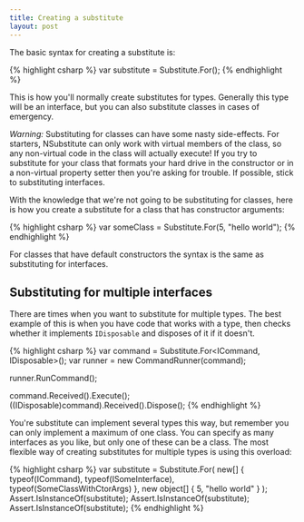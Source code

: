```yaml
---
title: Creating a substitute
layout: post
---
```


The basic syntax for creating a substitute is:

{% highlight csharp %}
var substitute = Substitute.For<ISomeInterface>();
{% endhighlight %}

This is how you'll normally create substitutes for types. Generally this type will be an interface, but you can also substitute classes in cases of emergency.

*Warning:* Substituting for classes can have some nasty side-effects. For starters, NSubstitute can only work with virtual members of the class, so any non-virtual code in the class will actually execute! If you try to substitute for your class that formats your hard drive in the constructor or in a non-virtual property setter then you're asking for trouble. If possible, stick to substituting interfaces.

With the knowledge that we're not going to be substituting for classes, here is how you create a substitute for a class that has constructor arguments:

{% highlight csharp %}
var someClass = Substitute.For<SomeClassWithCtorArgs>(5, "hello world");
{% endhighlight %}

For classes that have default constructors the syntax is the same as substituting for interfaces.

## Substituting for multiple interfaces

There are times when you want to substitute for multiple types. The best example of this is when you have code that works with a type, then checks whether it implements <code>IDisposable</code> and disposes of it if it doesn't.

{% highlight csharp %}
var command = Substitute.For<ICommand, IDisposable>();
var runner = new CommandRunner(command);

runner.RunCommand();

command.Received().Execute();
((IDisposable)command).Received().Dispose();
{% endhighlight %}

You're substitute can implement several types this way, but remember you can only implement a maximum of one class. You can specify as many interfaces as you like, but only one of these can be a class. The most flexible way of creating substitutes for multiple types is using this overload:

{% highlight csharp %}
var substitute = Substitute.For(
		new[] { typeof(ICommand), typeof(ISomeInterface), typeof(SomeClassWithCtorArgs) },
		new object[] { 5, "hello world" }
	);
Assert.IsInstanceOf<ICommand>(substitute);
Assert.IsInstanceOf<ISomeInterface>(substitute);
Assert.IsInstanceOf<SomeClassWithCtorArgs>(substitute);
{% endhighlight %}






